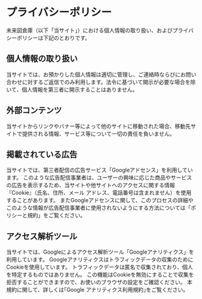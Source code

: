 # プライバシーポリシー
未来図倉庫（以下「当サイト」）における個人情報の取り扱い、およびプライバシーポリシーは下記のとおりです。

## 個人情報の取り扱い
当サイトでは、お預かりした個人情報は適切に管理し、ご連絡時ならびにお問い合わせに対するご返信でのみ利用します。法令に基づいて開示が必要な場合を除いて、個人情報を第三者に開示することはありません。

## 外部コンテンツ
当サイトからリンクやバナー等によって他のサイトに移動された場合、移動先サイトで提供される情報、サービス等について一切の責任を負いません。

## 掲載されている広告
当サイトでは、第三者配信の広告サービス「Googleアドセンス」を利用しています。
このような広告配信事業者は、ユーザーの興味に応じた商品やサービスの広告を表示するため、当サイトや他サイトへのアクセスに関する情報 『Cookie』（氏名、住所、メール アドレス、電話番号は含まれません）を使用することがあります。
またGoogleアドセンスに関して、このプロセスの詳細やこのような情報が広告配信事業者に使用されないようにする方法については「ポリシーと規約」をご覧ください。

## アクセス解析ツール
当サイトでは、Googleによるアクセス解析ツール「Googleアナリティクス」を利用しています。
Googleアナリティクスはトラフィックデータの収集のためにCookieを使用しています。
トラフィックデータは匿名で収集されており、個人を特定するものではありません。
この機能はCookieを無効にすることで収集を拒否することができますので、お使いのブラウザの設定をご確認ください。
本規約に関して、詳しくは｢Google アナリティクス利用規約｣をご覧ください。
